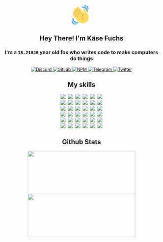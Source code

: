 <div><p align=center><img src=./resources/images/wave.gif width=64px height=64px></p><h2 align=center>Hey There! I'm Käse Fuchs</h2><h3 align=center>I'm a <code>18.21846</code> year old fox who writes code to make computers do things</h3><p align=center><a href=https://discord.com/users/507526681125322772><img alt=Discord src="https://img.shields.io/badge/Discord-5865F2?logo=discord&logoColor=white&style=flat-square#13559a1c3faaa2d294613abd1675c711"> </a><a href=https://gitlab.com/kasefuchs><img alt=GitLab src="https://img.shields.io/badge/GitLab-330F63?logo=gitlab&logoColor=white&style=flat-square#13559a1c3faaa2d294613abd1675c711"> </a><a href=https://npmjs.com/~kasefuchs><img alt=NPM src="https://img.shields.io/badge/NPM-CB3837?logo=npm&logoColor=white&style=flat-square#13559a1c3faaa2d294613abd1675c711"> </a><a href=https://t.me/kasefuchs><img alt=Telegram src="https://img.shields.io/badge/Telegram-2CA5E0?logo=telegram&logoColor=white&style=flat-square#13559a1c3faaa2d294613abd1675c711"> </a><a href=https://twitter.com/kasefuchs><img alt=Twitter src="https://img.shields.io/badge/Twitter-1DA1F2?logo=twitter&logoColor=white&style=flat-square#13559a1c3faaa2d294613abd1675c711"></a></p><h2 align=center>My skills</h2><p align=center><a href=https://aws.amazon.com/ ><picture><source srcset="https://skillicons.dev/icons?i=aws&theme=dark#13559a1c3faaa2d294613abd1675c711" media="(prefers-color-scheme: dark)"><source srcset="https://skillicons.dev/icons?i=aws&theme=light#13559a1c3faaa2d294613abd1675c711" media="(prefers-color-scheme: light), (prefers-color-scheme: no-preference)"><img src="https://skillicons.dev/icons?i=aws&theme=light#13559a1c3faaa2d294613abd1675c711"></picture></a>&nbsp;&nbsp;<a href=https://en.wikipedia.org/wiki/Bash_(Unix_shell)><picture><source srcset="https://skillicons.dev/icons?i=bash&theme=dark#13559a1c3faaa2d294613abd1675c711" media="(prefers-color-scheme: dark)"><source srcset="https://skillicons.dev/icons?i=bash&theme=light#13559a1c3faaa2d294613abd1675c711" media="(prefers-color-scheme: light), (prefers-color-scheme: no-preference)"><img src="https://skillicons.dev/icons?i=bash&theme=light#13559a1c3faaa2d294613abd1675c711"></picture></a>&nbsp;&nbsp;<a href=https://discord.com/developers/docs><picture><source srcset="https://skillicons.dev/icons?i=bots&theme=dark#13559a1c3faaa2d294613abd1675c711" media="(prefers-color-scheme: dark)"><source srcset="https://skillicons.dev/icons?i=bots&theme=light#13559a1c3faaa2d294613abd1675c711" media="(prefers-color-scheme: light), (prefers-color-scheme: no-preference)"><img src="https://skillicons.dev/icons?i=bots&theme=light#13559a1c3faaa2d294613abd1675c711"></picture></a>&nbsp;&nbsp;<a href=https://www.cloudflare.com/ ><picture><source srcset="https://skillicons.dev/icons?i=cloudflare&theme=dark#13559a1c3faaa2d294613abd1675c711" media="(prefers-color-scheme: dark)"><source srcset="https://skillicons.dev/icons?i=cloudflare&theme=light#13559a1c3faaa2d294613abd1675c711" media="(prefers-color-scheme: light), (prefers-color-scheme: no-preference)"><img src="https://skillicons.dev/icons?i=cloudflare&theme=light#13559a1c3faaa2d294613abd1675c711"></picture></a>&nbsp;&nbsp;<a href=https://en.wikipedia.org/wiki/CSS><picture><source srcset="https://skillicons.dev/icons?i=css&theme=dark#13559a1c3faaa2d294613abd1675c711" media="(prefers-color-scheme: dark)"><source srcset="https://skillicons.dev/icons?i=css&theme=light#13559a1c3faaa2d294613abd1675c711" media="(prefers-color-scheme: light), (prefers-color-scheme: no-preference)"><img src="https://skillicons.dev/icons?i=css&theme=light#13559a1c3faaa2d294613abd1675c711"></picture></a>&nbsp;&nbsp;<a href=https://www.docker.com/ ><picture><source srcset="https://skillicons.dev/icons?i=docker&theme=dark#13559a1c3faaa2d294613abd1675c711" media="(prefers-color-scheme: dark)"><source srcset="https://skillicons.dev/icons?i=docker&theme=light#13559a1c3faaa2d294613abd1675c711" media="(prefers-color-scheme: light), (prefers-color-scheme: no-preference)"><img src="https://skillicons.dev/icons?i=docker&theme=light#13559a1c3faaa2d294613abd1675c711"></picture></a><br><a href=https://www.electronjs.org/ ><picture><source srcset="https://skillicons.dev/icons?i=electron&theme=dark#13559a1c3faaa2d294613abd1675c711" media="(prefers-color-scheme: dark)"><source srcset="https://skillicons.dev/icons?i=electron&theme=light#13559a1c3faaa2d294613abd1675c711" media="(prefers-color-scheme: light), (prefers-color-scheme: no-preference)"><img src="https://skillicons.dev/icons?i=electron&theme=light#13559a1c3faaa2d294613abd1675c711"></picture></a>&nbsp;&nbsp;<a href=https://expressjs.com/ ><picture><source srcset="https://skillicons.dev/icons?i=express&theme=dark#13559a1c3faaa2d294613abd1675c711" media="(prefers-color-scheme: dark)"><source srcset="https://skillicons.dev/icons?i=express&theme=light#13559a1c3faaa2d294613abd1675c711" media="(prefers-color-scheme: light), (prefers-color-scheme: no-preference)"><img src="https://skillicons.dev/icons?i=express&theme=light#13559a1c3faaa2d294613abd1675c711"></picture></a>&nbsp;&nbsp;<a href=https://www.figma.com/ ><picture><source srcset="https://skillicons.dev/icons?i=figma&theme=dark#13559a1c3faaa2d294613abd1675c711" media="(prefers-color-scheme: dark)"><source srcset="https://skillicons.dev/icons?i=figma&theme=light#13559a1c3faaa2d294613abd1675c711" media="(prefers-color-scheme: light), (prefers-color-scheme: no-preference)"><img src="https://skillicons.dev/icons?i=figma&theme=light#13559a1c3faaa2d294613abd1675c711"></picture></a>&nbsp;&nbsp;<a href=https://firebase.google.com/ ><picture><source srcset="https://skillicons.dev/icons?i=firebase&theme=dark#13559a1c3faaa2d294613abd1675c711" media="(prefers-color-scheme: dark)"><source srcset="https://skillicons.dev/icons?i=firebase&theme=light#13559a1c3faaa2d294613abd1675c711" media="(prefers-color-scheme: light), (prefers-color-scheme: no-preference)"><img src="https://skillicons.dev/icons?i=firebase&theme=light#13559a1c3faaa2d294613abd1675c711"></picture></a>&nbsp;&nbsp;<a href=https://flask.palletsprojects.com/ ><picture><source srcset="https://skillicons.dev/icons?i=flask&theme=dark#13559a1c3faaa2d294613abd1675c711" media="(prefers-color-scheme: dark)"><source srcset="https://skillicons.dev/icons?i=flask&theme=light#13559a1c3faaa2d294613abd1675c711" media="(prefers-color-scheme: light), (prefers-color-scheme: no-preference)"><img src="https://skillicons.dev/icons?i=flask&theme=light#13559a1c3faaa2d294613abd1675c711"></picture></a>&nbsp;&nbsp;<a href=https://cloud.google.com/ ><picture><source srcset="https://skillicons.dev/icons?i=gcp&theme=dark#13559a1c3faaa2d294613abd1675c711" media="(prefers-color-scheme: dark)"><source srcset="https://skillicons.dev/icons?i=gcp&theme=light#13559a1c3faaa2d294613abd1675c711" media="(prefers-color-scheme: light), (prefers-color-scheme: no-preference)"><img src="https://skillicons.dev/icons?i=gcp&theme=light#13559a1c3faaa2d294613abd1675c711"></picture></a><br><a href=https://git-scm.com/ ><picture><source srcset="https://skillicons.dev/icons?i=git&theme=dark#13559a1c3faaa2d294613abd1675c711" media="(prefers-color-scheme: dark)"><source srcset="https://skillicons.dev/icons?i=git&theme=light#13559a1c3faaa2d294613abd1675c711" media="(prefers-color-scheme: light), (prefers-color-scheme: no-preference)"><img src="https://skillicons.dev/icons?i=git&theme=light#13559a1c3faaa2d294613abd1675c711"></picture></a>&nbsp;&nbsp;<a href=https://github.com/ ><picture><source srcset="https://skillicons.dev/icons?i=github&theme=dark#13559a1c3faaa2d294613abd1675c711" media="(prefers-color-scheme: dark)"><source srcset="https://skillicons.dev/icons?i=github&theme=light#13559a1c3faaa2d294613abd1675c711" media="(prefers-color-scheme: light), (prefers-color-scheme: no-preference)"><img src="https://skillicons.dev/icons?i=github&theme=light#13559a1c3faaa2d294613abd1675c711"></picture></a>&nbsp;&nbsp;<a href=https://gitlab.com/ ><picture><source srcset="https://skillicons.dev/icons?i=gitlab&theme=dark#13559a1c3faaa2d294613abd1675c711" media="(prefers-color-scheme: dark)"><source srcset="https://skillicons.dev/icons?i=gitlab&theme=light#13559a1c3faaa2d294613abd1675c711" media="(prefers-color-scheme: light), (prefers-color-scheme: no-preference)"><img src="https://skillicons.dev/icons?i=gitlab&theme=light#13559a1c3faaa2d294613abd1675c711"></picture></a>&nbsp;&nbsp;<a href=https://www.heroku.com/ ><picture><source srcset="https://skillicons.dev/icons?i=heroku&theme=dark#13559a1c3faaa2d294613abd1675c711" media="(prefers-color-scheme: dark)"><source srcset="https://skillicons.dev/icons?i=heroku&theme=light#13559a1c3faaa2d294613abd1675c711" media="(prefers-color-scheme: light), (prefers-color-scheme: no-preference)"><img src="https://skillicons.dev/icons?i=heroku&theme=light#13559a1c3faaa2d294613abd1675c711"></picture></a>&nbsp;&nbsp;<a href=https://en.wikipedia.org/wiki/HTML><picture><source srcset="https://skillicons.dev/icons?i=html&theme=dark#13559a1c3faaa2d294613abd1675c711" media="(prefers-color-scheme: dark)"><source srcset="https://skillicons.dev/icons?i=html&theme=light#13559a1c3faaa2d294613abd1675c711" media="(prefers-color-scheme: light), (prefers-color-scheme: no-preference)"><img src="https://skillicons.dev/icons?i=html&theme=light#13559a1c3faaa2d294613abd1675c711"></picture></a>&nbsp;&nbsp;<a href=https://en.wikipedia.org/wiki/JavaScript><picture><source srcset="https://skillicons.dev/icons?i=js&theme=dark#13559a1c3faaa2d294613abd1675c711" media="(prefers-color-scheme: dark)"><source srcset="https://skillicons.dev/icons?i=js&theme=light#13559a1c3faaa2d294613abd1675c711" media="(prefers-color-scheme: light), (prefers-color-scheme: no-preference)"><img src="https://skillicons.dev/icons?i=js&theme=light#13559a1c3faaa2d294613abd1675c711"></picture></a><br><a href=https://en.wikipedia.org/wiki/Linux><picture><source srcset="https://skillicons.dev/icons?i=linux&theme=dark#13559a1c3faaa2d294613abd1675c711" media="(prefers-color-scheme: dark)"><source srcset="https://skillicons.dev/icons?i=linux&theme=light#13559a1c3faaa2d294613abd1675c711" media="(prefers-color-scheme: light), (prefers-color-scheme: no-preference)"><img src="https://skillicons.dev/icons?i=linux&theme=light#13559a1c3faaa2d294613abd1675c711"></picture></a>&nbsp;&nbsp;<a href=https://mui.com/ ><picture><source srcset="https://skillicons.dev/icons?i=materialui&theme=dark#13559a1c3faaa2d294613abd1675c711" media="(prefers-color-scheme: dark)"><source srcset="https://skillicons.dev/icons?i=materialui&theme=light#13559a1c3faaa2d294613abd1675c711" media="(prefers-color-scheme: light), (prefers-color-scheme: no-preference)"><img src="https://skillicons.dev/icons?i=materialui&theme=light#13559a1c3faaa2d294613abd1675c711"></picture></a>&nbsp;&nbsp;<a href=https://en.wikipedia.org/wiki/Markdown><picture><source srcset="https://skillicons.dev/icons?i=md&theme=dark#13559a1c3faaa2d294613abd1675c711" media="(prefers-color-scheme: dark)"><source srcset="https://skillicons.dev/icons?i=md&theme=light#13559a1c3faaa2d294613abd1675c711" media="(prefers-color-scheme: light), (prefers-color-scheme: no-preference)"><img src="https://skillicons.dev/icons?i=md&theme=light#13559a1c3faaa2d294613abd1675c711"></picture></a>&nbsp;&nbsp;<a href=https://www.mongodb.com/ ><picture><source srcset="https://skillicons.dev/icons?i=mongodb&theme=dark#13559a1c3faaa2d294613abd1675c711" media="(prefers-color-scheme: dark)"><source srcset="https://skillicons.dev/icons?i=mongodb&theme=light#13559a1c3faaa2d294613abd1675c711" media="(prefers-color-scheme: light), (prefers-color-scheme: no-preference)"><img src="https://skillicons.dev/icons?i=mongodb&theme=light#13559a1c3faaa2d294613abd1675c711"></picture></a>&nbsp;&nbsp;<a href=https://www.mysql.com/ ><picture><source srcset="https://skillicons.dev/icons?i=mysql&theme=dark#13559a1c3faaa2d294613abd1675c711" media="(prefers-color-scheme: dark)"><source srcset="https://skillicons.dev/icons?i=mysql&theme=light#13559a1c3faaa2d294613abd1675c711" media="(prefers-color-scheme: light), (prefers-color-scheme: no-preference)"><img src="https://skillicons.dev/icons?i=mysql&theme=light#13559a1c3faaa2d294613abd1675c711"></picture></a>&nbsp;&nbsp;<a href=https://nextjs.org/ ><picture><source srcset="https://skillicons.dev/icons?i=nextjs&theme=dark#13559a1c3faaa2d294613abd1675c711" media="(prefers-color-scheme: dark)"><source srcset="https://skillicons.dev/icons?i=nextjs&theme=light#13559a1c3faaa2d294613abd1675c711" media="(prefers-color-scheme: light), (prefers-color-scheme: no-preference)"><img src="https://skillicons.dev/icons?i=nextjs&theme=light#13559a1c3faaa2d294613abd1675c711"></picture></a><br><a href=https://nodejs.org/en/ ><picture><source srcset="https://skillicons.dev/icons?i=nodejs&theme=dark#13559a1c3faaa2d294613abd1675c711" media="(prefers-color-scheme: dark)"><source srcset="https://skillicons.dev/icons?i=nodejs&theme=light#13559a1c3faaa2d294613abd1675c711" media="(prefers-color-scheme: light), (prefers-color-scheme: no-preference)"><img src="https://skillicons.dev/icons?i=nodejs&theme=light#13559a1c3faaa2d294613abd1675c711"></picture></a>&nbsp;&nbsp;<a href=https://www.postgresql.org/ ><picture><source srcset="https://skillicons.dev/icons?i=postgres&theme=dark#13559a1c3faaa2d294613abd1675c711" media="(prefers-color-scheme: dark)"><source srcset="https://skillicons.dev/icons?i=postgres&theme=light#13559a1c3faaa2d294613abd1675c711" media="(prefers-color-scheme: light), (prefers-color-scheme: no-preference)"><img src="https://skillicons.dev/icons?i=postgres&theme=light#13559a1c3faaa2d294613abd1675c711"></picture></a>&nbsp;&nbsp;<a href=https://learn.microsoft.com/en-us/powershell/ ><picture><source srcset="https://skillicons.dev/icons?i=powershell&theme=dark#13559a1c3faaa2d294613abd1675c711" media="(prefers-color-scheme: dark)"><source srcset="https://skillicons.dev/icons?i=powershell&theme=light#13559a1c3faaa2d294613abd1675c711" media="(prefers-color-scheme: light), (prefers-color-scheme: no-preference)"><img src="https://skillicons.dev/icons?i=powershell&theme=light#13559a1c3faaa2d294613abd1675c711"></picture></a>&nbsp;&nbsp;<a href=https://www.python.org/ ><picture><source srcset="https://skillicons.dev/icons?i=py&theme=dark#13559a1c3faaa2d294613abd1675c711" media="(prefers-color-scheme: dark)"><source srcset="https://skillicons.dev/icons?i=py&theme=light#13559a1c3faaa2d294613abd1675c711" media="(prefers-color-scheme: light), (prefers-color-scheme: no-preference)"><img src="https://skillicons.dev/icons?i=py&theme=light#13559a1c3faaa2d294613abd1675c711"></picture></a>&nbsp;&nbsp;<a href=https://www.raspberrypi.org/ ><picture><source srcset="https://skillicons.dev/icons?i=raspberrypi&theme=dark#13559a1c3faaa2d294613abd1675c711" media="(prefers-color-scheme: dark)"><source srcset="https://skillicons.dev/icons?i=raspberrypi&theme=light#13559a1c3faaa2d294613abd1675c711" media="(prefers-color-scheme: light), (prefers-color-scheme: no-preference)"><img src="https://skillicons.dev/icons?i=raspberrypi&theme=light#13559a1c3faaa2d294613abd1675c711"></picture></a>&nbsp;&nbsp;<a href=https://reactjs.org/ ><picture><source srcset="https://skillicons.dev/icons?i=react&theme=dark#13559a1c3faaa2d294613abd1675c711" media="(prefers-color-scheme: dark)"><source srcset="https://skillicons.dev/icons?i=react&theme=light#13559a1c3faaa2d294613abd1675c711" media="(prefers-color-scheme: light), (prefers-color-scheme: no-preference)"><img src="https://skillicons.dev/icons?i=react&theme=light#13559a1c3faaa2d294613abd1675c711"></picture></a><br><a href=https://redux.js.org/ ><picture><source srcset="https://skillicons.dev/icons?i=redux&theme=dark#13559a1c3faaa2d294613abd1675c711" media="(prefers-color-scheme: dark)"><source srcset="https://skillicons.dev/icons?i=redux&theme=light#13559a1c3faaa2d294613abd1675c711" media="(prefers-color-scheme: light), (prefers-color-scheme: no-preference)"><img src="https://skillicons.dev/icons?i=redux&theme=light#13559a1c3faaa2d294613abd1675c711"></picture></a>&nbsp;&nbsp;<a href=https://en.wikipedia.org/wiki/Regular_expression><picture><source srcset="https://skillicons.dev/icons?i=regex&theme=dark#13559a1c3faaa2d294613abd1675c711" media="(prefers-color-scheme: dark)"><source srcset="https://skillicons.dev/icons?i=regex&theme=light#13559a1c3faaa2d294613abd1675c711" media="(prefers-color-scheme: light), (prefers-color-scheme: no-preference)"><img src="https://skillicons.dev/icons?i=regex&theme=light#13559a1c3faaa2d294613abd1675c711"></picture></a>&nbsp;&nbsp;<a href=https://en.wikipedia.org/wiki/Sass_(stylesheet_language)><picture><source srcset="https://skillicons.dev/icons?i=sass&theme=dark#13559a1c3faaa2d294613abd1675c711" media="(prefers-color-scheme: dark)"><source srcset="https://skillicons.dev/icons?i=sass&theme=light#13559a1c3faaa2d294613abd1675c711" media="(prefers-color-scheme: light), (prefers-color-scheme: no-preference)"><img src="https://skillicons.dev/icons?i=sass&theme=light#13559a1c3faaa2d294613abd1675c711"></picture></a>&nbsp;&nbsp;<a href=https://www.typescriptlang.org/ ><picture><source srcset="https://skillicons.dev/icons?i=ts&theme=dark#13559a1c3faaa2d294613abd1675c711" media="(prefers-color-scheme: dark)"><source srcset="https://skillicons.dev/icons?i=ts&theme=light#13559a1c3faaa2d294613abd1675c711" media="(prefers-color-scheme: light), (prefers-color-scheme: no-preference)"><img src="https://skillicons.dev/icons?i=ts&theme=light#13559a1c3faaa2d294613abd1675c711"></picture></a>&nbsp;&nbsp;<a href=https://unity.com/ ><picture><source srcset="https://skillicons.dev/icons?i=unity&theme=dark#13559a1c3faaa2d294613abd1675c711" media="(prefers-color-scheme: dark)"><source srcset="https://skillicons.dev/icons?i=unity&theme=light#13559a1c3faaa2d294613abd1675c711" media="(prefers-color-scheme: light), (prefers-color-scheme: no-preference)"><img src="https://skillicons.dev/icons?i=unity&theme=light#13559a1c3faaa2d294613abd1675c711"></picture></a>&nbsp;&nbsp;<a href=https://workers.cloudflare.com/ ><picture><source srcset="https://skillicons.dev/icons?i=workers&theme=dark#13559a1c3faaa2d294613abd1675c711" media="(prefers-color-scheme: dark)"><source srcset="https://skillicons.dev/icons?i=workers&theme=light#13559a1c3faaa2d294613abd1675c711" media="(prefers-color-scheme: light), (prefers-color-scheme: no-preference)"><img src="https://skillicons.dev/icons?i=workers&theme=light#13559a1c3faaa2d294613abd1675c711"></picture></a><br></p><h2 align=center>Github Stats</h2><p align=center><picture><source srcset="https://github-readme-stats-kasefuchs.vercel.app/api/?count_private=true&hide_border=true&hide_rank=true&line_height=20&hide_title=true&username=Kasefuchs&theme=dark#13559a1c3faaa2d294613abd1675c711" media="(prefers-color-scheme: dark)"><source srcset="https://github-readme-stats-kasefuchs.vercel.app/api/?count_private=true&hide_border=true&hide_rank=true&line_height=20&hide_title=true&username=Kasefuchs&theme=light#13559a1c3faaa2d294613abd1675c711" media="(prefers-color-scheme: light), (prefers-color-scheme: no-preference)"><img align=middle width=350 height=140 src="https://github-readme-stats-kasefuchs.vercel.app/api/?count_private=true&hide_border=true&hide_rank=true&line_height=20&hide_title=true&username=Kasefuchs&theme=light#13559a1c3faaa2d294613abd1675c711"></picture><picture><source srcset="https://github-readme-stats-kasefuchs.vercel.app/api/top-langs/?count_private=true&hide_border=true&layout=compact&username=Kasefuchs&theme=dark#13559a1c3faaa2d294613abd1675c711" media="(prefers-color-scheme: dark)"><source srcset="https://github-readme-stats-kasefuchs.vercel.app/api/top-langs/?count_private=true&hide_border=true&layout=compact&username=Kasefuchs&theme=light#13559a1c3faaa2d294613abd1675c711" media="(prefers-color-scheme: light), (prefers-color-scheme: no-preference)"><img align=middle width=350 height=140 src="https://github-readme-stats-kasefuchs.vercel.app/api/top-langs/?count_private=true&hide_border=true&layout=compact&username=Kasefuchs&theme=light#13559a1c3faaa2d294613abd1675c711"></picture></p><img src="https://hit.yhype.me/github/profile?user_id=64592097#13559a1c3faaa2d294613abd1675c711" alt=""></div>
